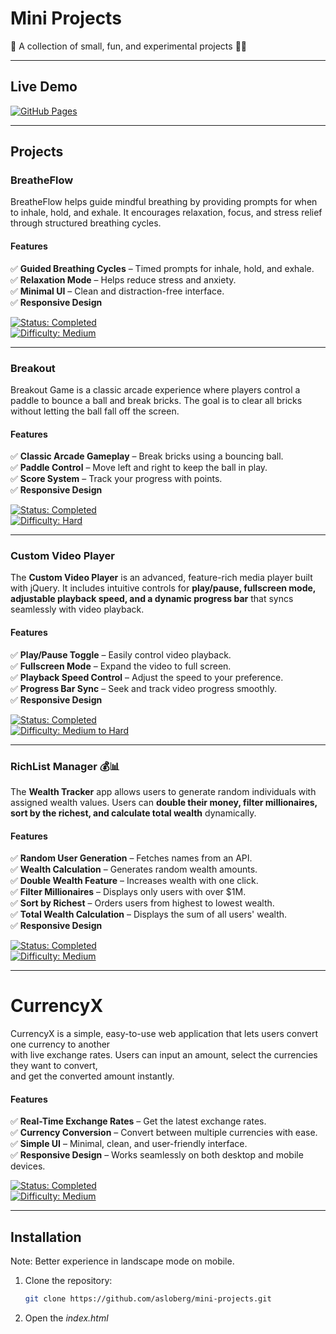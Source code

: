 # Mini Projects  
🚀 A collection of small, fun, and experimental projects 🎨💡  

---

## Live Demo  
[![GitHub Pages](https://img.shields.io/badge/Live%20Demo-Available-green)](https://asloberg.github.io/mini-projects/)  

---

## Projects

### BreatheFlow  
BreatheFlow helps guide mindful breathing by providing prompts for when to inhale, hold, and exhale. It encourages relaxation, focus, and stress relief through structured breathing cycles.  

#### Features  
✅ **Guided Breathing Cycles** – Timed prompts for inhale, hold, and exhale.  
✅ **Relaxation Mode** – Helps reduce stress and anxiety.  
✅ **Minimal UI** – Clean and distraction-free interface.   
✅ **Responsive Design**

[![Status: Completed](https://img.shields.io/badge/status-completed-brightgreen)](https://github.com/asloberg/mini-projects)  
[![Difficulty: Medium](https://img.shields.io/badge/difficulty-medium-orange)](https://github.com/asloberg/mini-projects)  

---

### Breakout  
Breakout Game is a classic arcade experience where players control a paddle to bounce a ball and break bricks. The goal is to clear all bricks without letting the ball fall off the screen.

#### Features  
✅ **Classic Arcade Gameplay** – Break bricks using a bouncing ball.  
✅ **Paddle Control** – Move left and right to keep the ball in play.  
✅ **Score System** – Track your progress with points.  
✅ **Responsive Design**

[![Status: Completed](https://img.shields.io/badge/status-completed-brightgreen)](https://github.com/asloberg/mini-projects)  
[![Difficulty: Hard](https://img.shields.io/badge/difficulty-hard-red)](https://github.com/asloberg/mini-projects)  

---

### Custom Video Player  
The **Custom Video Player** is an advanced, feature-rich media player built with jQuery. It includes intuitive controls for **play/pause, fullscreen mode, adjustable playback speed, and a dynamic progress bar** that syncs seamlessly with video playback.  

#### Features  
✅ **Play/Pause Toggle** – Easily control video playback.  
✅ **Fullscreen Mode** – Expand the video to full screen.  
✅ **Playback Speed Control** – Adjust the speed to your preference.  
✅ **Progress Bar Sync** – Seek and track video progress smoothly.   
✅ **Responsive Design**   

[![Status: Completed](https://img.shields.io/badge/status-completed-brightgreen)](https://github.com/asloberg/mini-projects)  
[![Difficulty: Medium to Hard](https://img.shields.io/badge/difficulty-medium--hard-orange)](https://github.com/asloberg/mini-projects)  

---

### RichList Manager 💰📊
The **Wealth Tracker** app allows users to generate random individuals with assigned wealth values. Users can **double their money, filter millionaires, sort by the richest, and calculate total wealth** dynamically.

#### Features
✅ **Random User Generation** – Fetches names from an API.  
✅ **Wealth Calculation** – Generates random wealth amounts.  
✅ **Double Wealth Feature** – Increases wealth with one click.  
✅ **Filter Millionaires** – Displays only users with over $1M.  
✅ **Sort by Richest** – Orders users from highest to lowest wealth.  
✅ **Total Wealth Calculation** – Displays the sum of all users' wealth.  
✅ **Responsive Design**

[![Status: Completed](https://img.shields.io/badge/status-completed-brightgreen)](https://github.com/asloberg/mini-projects)  
[![Difficulty: Medium](https://img.shields.io/badge/difficulty-medium-orange)](https://github.com/asloberg/mini-projects)

---

# CurrencyX
CurrencyX is a simple, easy-to-use web application that lets users convert one currency to another   
with live exchange rates. Users can input an amount, select the currencies they want to convert,   
and get the converted amount instantly.   

#### Features
✅ **Real-Time Exchange Rates** – Get the latest exchange rates.  
✅ **Currency Conversion** – Convert between multiple currencies with ease.  
✅ **Simple UI** – Minimal, clean, and user-friendly interface.  
✅ **Responsive Design** – Works seamlessly on both desktop and mobile devices.

[![Status: Completed](https://img.shields.io/badge/status-completed-brightgreen)](https://github.com/asloberg/currencyx)  
[![Difficulty: Medium](https://img.shields.io/badge/difficulty-medium-orange)](https://github.com/asloberg/currencyx)

---

## Installation  
Note: Better experience in landscape mode on mobile.   
1. Clone the repository:  
   ```bash
   git clone https://github.com/asloberg/mini-projects.git
2. Open the *index.html* 
